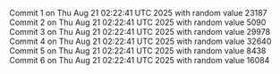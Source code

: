 Commit 1 on Thu Aug 21 02:22:41 UTC 2025 with random value 23187
Commit 2 on Thu Aug 21 02:22:41 UTC 2025 with random value 5090
Commit 3 on Thu Aug 21 02:22:41 UTC 2025 with random value 29978
Commit 4 on Thu Aug 21 02:22:41 UTC 2025 with random value 32640
Commit 5 on Thu Aug 21 02:22:41 UTC 2025 with random value 8438
Commit 6 on Thu Aug 21 02:22:41 UTC 2025 with random value 16084
